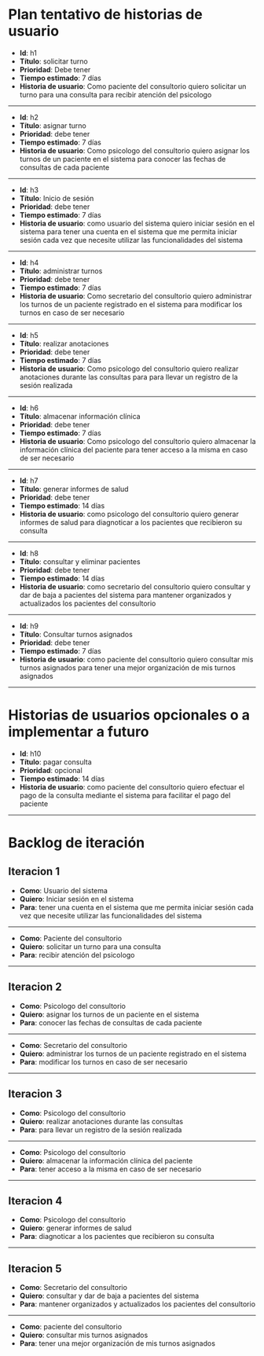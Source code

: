 # Plan tentativo de historias de usuario

* **Id**: h1
* **Título**: solicitar turno
* **Prioridad**: Debe tener
* **Tiempo estimado**: 7 días
* **Historia de usuario**: Como paciente del consultorio quiero solicitar un turno para una consulta para recibir atención del psicologo

---

* **Id**: h2
* **Título**: asignar turno
* **Prioridad**: debe tener
* **Tiempo estimado**: 7 días
* **Historia de usuario**: Como psicologo del consultorio quiero asignar los turnos de un paciente en el sistema para conocer las fechas de consultas de cada paciente

---

* **Id**: h3
* **Título**: Inicio de sesión
* **Prioridad**: debe tener
* **Tiempo estimado**: 7 días
* **Historia de usuario**: como usuario del sistema quiero iniciar sesión en el sistema para tener una cuenta en el sistema que me permita iniciar sesión cada vez que necesite utilizar las funcionalidades del sistema

---

* **Id**: h4
* **Título**: administrar turnos
* **Prioridad**: debe tener
* **Tiempo estimado**: 7 días
* **Historia de usuario**: Como secretario del consultorio quiero administrar los turnos de un paciente registrado en el sistema para modificar los turnos en caso de ser necesario

---

* **Id**: h5
* **Título**: realizar anotaciones
* **Prioridad**: debe tener
* **Tiempo estimado**: 7 días
* **Historia de usuario**: Como psicologo del consultorio quiero realizar anotaciones durante las consultas para para llevar un registro de la sesión realizada

---

* **Id**: h6
* **Título**: almacenar información clínica
* **Prioridad**: debe tener
* **Tiempo estimado**: 7 días
* **Historia de usuario**: Como psicologo del consultorio quiero almacenar la información clínica del paciente para tener acceso a la misma en caso de ser necesario

---

* **Id**: h7
* **Título**: generar informes de salud
* **Prioridad**: debe tener
* **Tiempo estimado**: 14 días
* **Historia de usuario**: como psicologo del consultorio quiero generar informes de salud para diagnoticar a los pacientes que recibieron su consulta

---

* **Id**: h8
* **Título**: consultar y eliminar pacientes
* **Prioridad**: debe tener
* **Tiempo estimado**: 14 días
* **Historia de usuario**: como secretario del consultorio quiero consultar y dar de baja a pacientes del sistema para mantener organizados y actualizados los pacientes del consultorio

---

* **Id**: h9
* **Título**: Consultar turnos asignados
* **Prioridad**: debe tener
* **Tiempo estimado**: 7 días
* **Historia de usuario**: como paciente del consultorio quiero consultar mis turnos asignados para tener una mejor organización de mis turnos asignados 

---

# Historias de usuarios opcionales o a implementar a futuro

* **Id**: h10
* **Título**: pagar consulta
* **Prioridad**: opcional
* **Tiempo estimado**: 14 días
* **Historia de usuario**: como paciente del consultorio quiero efectuar el pago de la consulta mediante el sistema para facilitar el pago del paciente

---

# Backlog de iteración
## Iteracion 1
* **Como**: Usuario del sistema
* **Quiero**: Iniciar sesión en el sistema
* **Para**: tener una cuenta en el sistema que me permita iniciar sesión cada vez que necesite utilizar las funcionalidades del sistema
---
* **Como**: Paciente del consultorio
* **Quiero**: solicitar un turno para una consulta
* **Para**: recibir atención del psicologo

---
## Iteracion 2
* **Como**: Psicologo del consultorio
* **Quiero**: asignar los turnos de un paciente en el sistema
* **Para**: conocer las fechas de consultas de cada paciente
---
* **Como**: Secretario del consultorio
* **Quiero**: administrar los turnos de un paciente registrado en el sistema
* **Para**: modificar los turnos en caso de ser necesario

---
## Iteracion 3
* **Como**: Psicologo del consultorio
* **Quiero**: realizar anotaciones durante las consultas
* **Para**: para llevar un registro de la sesión realizada
---
* **Como**: Psicologo del consultorio
* **Quiero**: almacenar la información clínica del paciente
* **Para**: tener acceso a la misma en caso de ser necesario

---
## Iteracion 4
* **Como**: Psicologo del consultorio
* **Quiero**: generar informes de salud
* **Para**: diagnoticar a los pacientes que recibieron su consulta

---
## Iteracion 5
* **Como**: Secretario del consultorio
* **Quiero**: consultar y dar de baja a pacientes del sistema
* **Para**: mantener organizados y actualizados los pacientes del consultorio
---
* **Como**: paciente del consultorio 
* **Quiero**: consultar mis turnos asignados
* **Para**: tener una mejor organización de mis turnos asignados 
